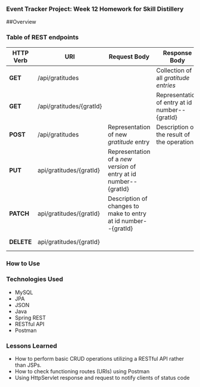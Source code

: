 ### Event Tracker Project: Week 12 Homework for Skill Distillery


##Overview


### **Table of REST endpoints**
**HTTP Verb**| **URI**| **Request Body**|**Response Body**|**Purpose**|
--------|--------|--------|--------|--------|
**GET** | /api/gratitudes|       |Collection of all *gratitude entries* | **List** or **Collection** endpoint
**GET** | /api/gratitudes/{gratId}| | Representation of entry at id number-- {gratId}| **Retrieve** endpoint
**POST** | /api/gratitudes| Representation of new *gratitude* entry| Description of the result of the operation| **Create** endpoint
**PUT** | api/gratitudes/{gratId}| Representation of a *new version* of entry at id number--{gratId}| | **Replace** endpoint
**PATCH** | api/gratitudes/{gratId}| Description of changes to make to entry at id number--{gratId}| | **Update** endpoint
**DELETE** | api/gratitudes/{gratId}| | | **Delete** route


### How to Use


### Technologies Used
- MySQL
- JPA
- JSON
- Java
- Spring REST
- RESTful API
- Postman

### Lessons Learned

- How to perform basic CRUD operations utilizing a RESTful API rather than JSPs.
- How to check functioning routes (URIs) using Postman
- Using HttpServlet response and request to notify clients of status code

